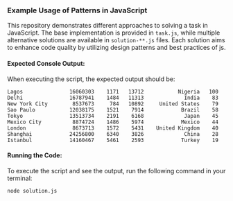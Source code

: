 ### Example Usage of Patterns in JavaScript

This repository demonstrates different approaches to solving a task in JavaScript. The base implementation is provided in `task.js`, while multiple alternative solutions are available in `solution-**.js` files. Each solution aims to enhance code quality by utilizing design patterns and best practices of js.

#### Expected Console Output:

When executing the script, the expected output should be:

```
Lagos               16060303    1171   13712           Nigeria   100
Delhi               16787941    1484   11313             India    83
New York City        8537673     784   10892     United States    79
Sao Paulo           12038175    1521    7914            Brazil    58
Tokyo               13513734    2191    6168             Japan    45
Mexico City          8874724    1486    5974            Mexico    44
London               8673713    1572    5431    United Kingdom    40
Shanghai            24256800    6340    3826             China    28
Istanbul            14160467    5461    2593            Turkey    19
```

#### Running the Code:

To execute the script and see the output, run the following command in your terminal:

```
node solution.js
```

